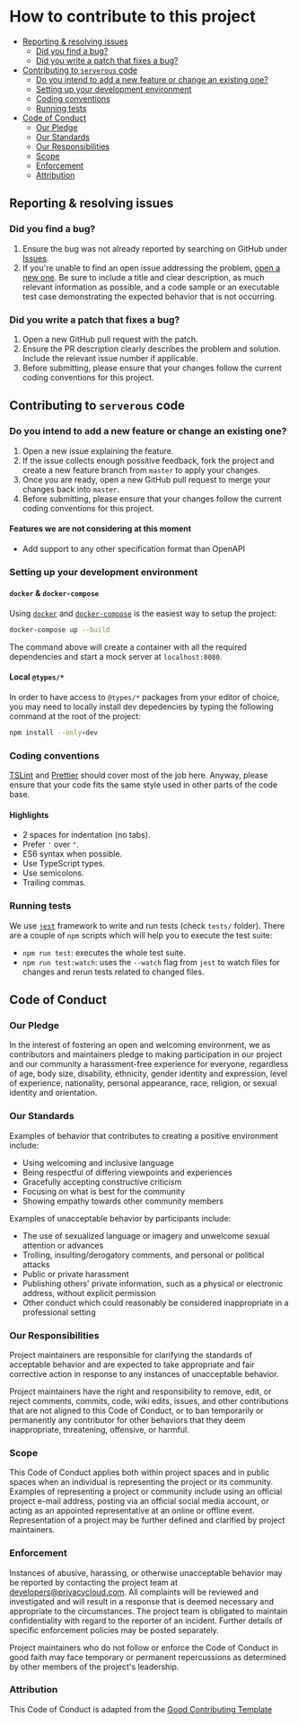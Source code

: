 # How to contribute to this project

<!-- TOC depthFrom:2 depthTo:3 -->

- [Reporting & resolving issues](#reporting--resolving-issues)
  - [Did you find a bug?](#did-you-find-a-bug)
  - [Did you write a patch that fixes a bug?](#did-you-write-a-patch-that-fixes-a-bug)
- [Contributing to `serverous` code](#contributing-to-serverous-code)
  - [Do you intend to add a new feature or change an existing one?](#do-you-intend-to-add-a-new-feature-or-change-an-existing-one)
  - [Setting up your development environment](#setting-up-your-development-environment)
  - [Coding conventions](#coding-conventions)
  - [Running tests](#running-tests)
- [Code of Conduct](#code-of-conduct)
  - [Our Pledge](#our-pledge)
  - [Our Standards](#our-standards)
  - [Our Responsibilities](#our-responsibilities)
  - [Scope](#scope)
  - [Enforcement](#enforcement)
  - [Attribution](#attribution)

<!-- /TOC -->

## Reporting & resolving issues

### Did you find a bug?

1. Ensure the bug was not already reported by searching on GitHub under [Issues](https://github.com/privacycloud/serverous/issues).
1. If you're unable to find an open issue addressing the problem, [open a new one](https://github.com/privacycloud/serverous/issues/new). Be sure to include a title and clear description, as much relevant information as possible, and a code sample or an executable test case demonstrating the expected behavior that is not occurring.

### Did you write a patch that fixes a bug?

1. Open a new GitHub pull request with the patch.
1. Ensure the PR description clearly describes the problem and solution. Include the relevant issue number if applicable.
1. Before submitting, please ensure that your changes follow the current coding conventions for this project.

## Contributing to `serverous` code

### Do you intend to add a new feature or change an existing one?

1. Open a new issue explaining the feature.
1. If the issue collects enough possitive feedback, fork the project and create a new feature branch from `master` to apply your changes.
1. Once you are ready, open a new GitHub pull request to merge your changes back into `master`.
1. Before submitting, please ensure that your changes follow the current coding conventions for this project.

#### Features we are not considering at this moment

- Add support to any other specification format than OpenAPI

### Setting up your development environment

#### `docker` & `docker-compose`

Using [`docker`](https://docker.com) and [`docker-compose`](https://docs.docker.com/compose/) is the easiest way to setup the project:

```sh
docker-compose up --build
```

The command above will create a container with all the required dependencies and start a mock server at `localhost:8080`.

#### Local `@types/*`

In order to have access to `@types/*` packages from your editor of choice, you may need to locally install dev depedencies by typing the following command at the root of the project:

```sh
npm install --only=dev
```

### Coding conventions

[TSLint](https://palantir.github.io/tslint/) and [Prettier](https://prettier.io/) should cover most of the job here. Anyway, please ensure that your code fits the same style used in other parts of the code base.

#### Highlights

- 2 spaces for indentation (no tabs).
- Prefer `'` over `"`.
- ES6 syntax when possible.
- Use TypeScript types.
- Use semicolons.
- Trailing commas.

### Running tests

We use [`jest`](https://facebook.github.io/jest/) framework to write and run tests (check `tests/` folder). There are a couple of `npm` scripts which will help you to execute the test suite:

- `npm run test`: executes the whole test suite.
- `npm run test:watch`: uses the `--watch` flag from `jest` to watch files for changes and rerun tests related to changed files.

## Code of Conduct

### Our Pledge

In the interest of fostering an open and welcoming environment, we as contributors and maintainers pledge to making participation in our project and our community a harassment-free experience for everyone, regardless of age, body size, disability, ethnicity, gender identity and expression, level of experience, nationality, personal appearance, race, religion, or sexual identity and orientation.

### Our Standards

Examples of behavior that contributes to creating a positive environment include:

- Using welcoming and inclusive language
- Being respectful of differing viewpoints and experiences
- Gracefully accepting constructive criticism
- Focusing on what is best for the community
- Showing empathy towards other community members

Examples of unacceptable behavior by participants include:

- The use of sexualized language or imagery and unwelcome sexual attention or advances
- Trolling, insulting/derogatory comments, and personal or political attacks
- Public or private harassment
- Publishing others' private information, such as a physical or electronic address, without explicit permission
- Other conduct which could reasonably be considered inappropriate in a professional setting

### Our Responsibilities

Project maintainers are responsible for clarifying the standards of acceptable behavior and are expected to take appropriate and fair corrective action in response to any instances of unacceptable behavior.

Project maintainers have the right and responsibility to remove, edit, or reject comments, commits, code, wiki edits, issues, and other contributions that are not aligned to this Code of Conduct, or to ban temporarily or permanently any contributor for other behaviors that they deem inappropriate, threatening, offensive, or harmful.

### Scope

This Code of Conduct applies both within project spaces and in public spaces when an individual is representing the project or its community. Examples of representing a project or community include using an official project e-mail address, posting via an official social media account, or acting as an appointed representative at an online or offline event. Representation of a project may be further defined and clarified by project maintainers.

### Enforcement

Instances of abusive, harassing, or otherwise unacceptable behavior may be reported by contacting the project team at developers@privacycloud.com. All complaints will be reviewed and investigated and will result in a response that is deemed necessary and appropriate to the circumstances. The project team is obligated to maintain confidentiality with regard to the reporter of an incident. Further details of specific enforcement policies may be posted separately.

Project maintainers who do not follow or enforce the Code of Conduct in good faith may face temporary or permanent repercussions as determined by other members of the project's leadership.

### Attribution

This Code of Conduct is adapted from the [Good Contributing Template](https://gist.github.com/PurpleBooth/b24679402957c63ec426)
